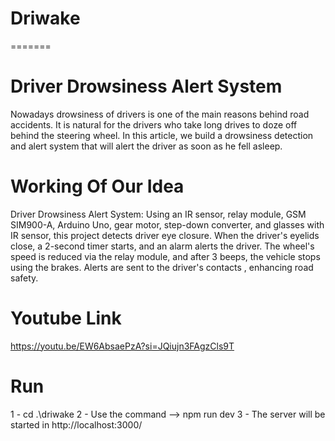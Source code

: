 # Driwake
=======
# Driver Drowsiness Alert System
Nowadays drowsiness of drivers is one of the main reasons behind road accidents. It is natural for the drivers who take long drives to doze off behind the steering wheel. In this article, we build a drowsiness detection and alert system that will alert the driver as soon as he fell asleep.

# Working Of Our Idea
Driver Drowsiness Alert System: Using an IR sensor, relay module, GSM SIM900-A, Arduino Uno, gear motor, step-down converter, and glasses with IR sensor, this project detects driver eye closure. When the driver's eyelids close, a 2-second timer starts, and an alarm alerts the driver. The wheel's speed is reduced via the relay module, and after 3 beeps, the vehicle stops using the brakes. Alerts are sent to the driver's contacts , enhancing road safety.

# Youtube Link
https://youtu.be/EW6AbsaePzA?si=JQiujn3FAgzCls9T

# Run

1 - cd .\driwake
2 - Use the command --> npm run dev
3 - The server will be started in http://localhost:3000/